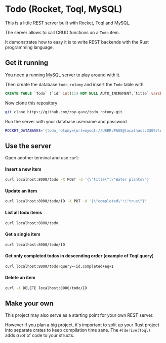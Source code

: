 # Todo (Rocket, Toql, MySQL)
This is a little REST server built with Rocket, Toql and MySQL. 

The server allows to call CRUD functions on a `Todo` item. 

It demonstrates how to easy it is to write REST backends with the Rust programming language.


## Get it running

You need a running MySQL server to play around with it.

Then create the database `todo_rotomy` and insert the `Todo` table with
```sql
CREATE TABLE `Todo` (`id` int(11) NOT NULL AUTO_INCREMENT,`title` varchar(200) NOT NULL, `completed` tinyint(1) DEFAULT 0, PRIMARY KEY (`id`))` 
```

Now clone this repository 
```bash
git clone https://github.com/roy-ganz/todo_rotomy.git
```

Run the server with your database username and password
```bash
ROCKET_DATABASES='{todo_rotomy={url=mysql://USER:PASS@localhost:3306/todo_rotomy}}' cargo run
```

## Use the server

Open another terminal and use `curl`:

#### Insert a new item  
```bash
curl localhost:8000/todo -X POST -d '{\"title\":\"Water plants\"}'
```

#### Update an item  
```bash
curl localhost:8000/todo/ID -X PUT -d '{\"completed\":\"true\"}'
```

#### List all todo items
```bash
curl localhost:8000/todo
```
#### Get a single item
```bash
curl localhost:8000/todo/ID
```

#### Get only completed todos in descending order (example of Toql query)
```bash
curl localhost:8000/todo?query=-id,completed+eq+1
```

#### Delete an item
```bash
curl -X DELETE localhost:8000/todo/ID
```

## Make your own
This project may also serve as a starting point for your own REST server. 

However if you plan a big project, it's important to split up your Rust
project into separate crates to keep compilation time sane. 
The `#[derive(Toql)` adds _a lot_ of code to your structs.

